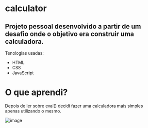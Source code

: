 # calculator

Projeto pessoal desenvolvido a partir de um desafio onde o objetivo era construir uma calculadora.
-

Tenologias usadas:
- HTML
- CSS
- JavaScript

# O que aprendi?

Depois de ler sobre eval() decidi fazer uma calculadora mais simples apenas utilizando o mesmo.


![image](https://user-images.githubusercontent.com/46661756/222960889-4c8b0a8c-12d6-48ef-946d-0c32b8171ce1.png)
